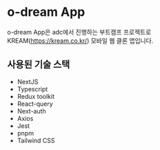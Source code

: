 # o-dream App
o-dream App은 adc에서 진행하는 부트캠프 프로젝트로 KREAM(https://kream.co.kr/) 모바일 웹 클론 앱입니다.

## 사용된 기술 스택
- NextJS
- Typescript
- Redux toolkit
- React-query
- Next-auth
- Axios
- Jest
- pnpm
- Tailwind CSS
